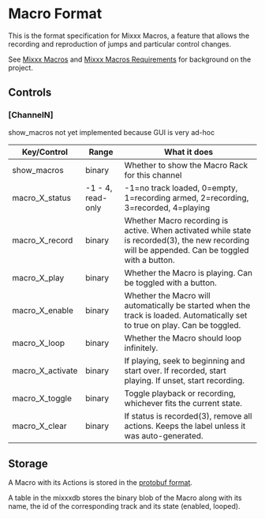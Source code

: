 # Macro Format

This is the format specification for Mixxx Macros, a feature that allows
the recording and reproduction of jumps and particular control changes.

See [Mixxx Macros](Mixxx%20Macros) and [Mixxx Macros Requirements](Mixxx%20Macros%20Requirements)
for background on the project.

## Controls

### \[ChannelN\]

show_macros not yet implemented because GUI is very ad-hoc

| Key/Control        | Range             | What it does                                                                                                                |
|--------------------|-------------------|-----------------------------------------------------------------------------------------------------------------------------|
| show\_macros       | binary            | Whether to show the Macro Rack for this channel                                                                             |
| macro\_X\_status   | -1 - 4, read-only | -1=no track loaded, 0=empty, 1=recording armed, 2=recording, 3=recorded, 4=playing                                          |
| macro\_X\_record   | binary            | Whether Macro recording is active. When activated while state is recorded(3), the new recording will be appended. Can be toggled with a button. |
| macro\_X\_play     | binary            | Whether the Macro is playing. Can be toggled with a button.                                                                 |
| macro\_X\_enable   | binary            | Whether the Macro will automatically be started when the track is loaded. Automatically set to true on play. Can be toggled. |
| macro\_X\_loop     | binary            | Whether the Macro should loop infinitely.                                                            |
| macro\_X\_activate | binary            | If playing, seek to beginning and start over. If recorded, start playing. If unset, start recording.                               |
| macro\_X\_toggle   | binary            | Toggle playback or recording, whichever fits the current state.                              |
| macro\_X\_clear    | binary            | If status is recorded(3), remove all actions. Keeps the label unless it was auto-generated.                             |


## Storage

A Macro with its Actions is stored in the [protobuf format](https://github.com/xerus2000/mixxx/blob/macros/src/proto/macro.proto).

A table in the mixxxdb stores the binary blob of the Macro along with its name, the id of the corresponding track and its state (enabled, looped).